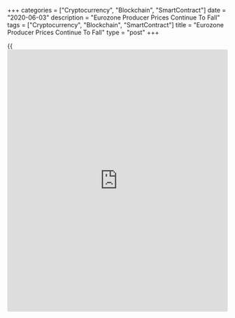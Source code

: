 +++
categories = ["Cryptocurrency", "Blockchain", "SmartContract"]
date = "2020-06-03"
description = "Eurozone Producer Prices Continue To Fall"
tags = ["Cryptocurrency", "Blockchain", "SmartContract"]
title = "Eurozone Producer Prices Continue To Fall"
type = "post"
+++

{{<iframe id="large-banner" src="https://www.bounty.group/#slide=27.0" width="100%" height="600" scrolling="no" style="border: 0px solid rgb(216, 221, 230); border-radius: 3px;">}}

Eurozone producer prices continued to fall in April due to weak energy
prices, data from Eurostat showed Wednesday.

Producer prices logged an annual fall of 4.5 percent, faster than the
2.8 percent decrease seen in March. Economists had forecast a decrease
of 4 percent.

Excluding energy, producer prices dropped 0.3 percent after rising 0.2
percent a month ago. Energy prices were down 16.5 percent in April.

Month-on-month, producer prices slid 2 percent in April, following a 1.5
percent decrease in March. This was the third straight decrease in
prices. Prices were expected to drop 1.8 percent.

In the EU27, industrial producer prices dropped 1.9 percent on month in
April and 4.3 percent from a year ago.

For comments and feedback [contact](https://www.playgroundfx.com/contact/): editorial@rtt[news](https://www.letsplayfx.com/blog/forex-news-website/).com

[Economic News][1]

 **What parts of the world are seeing the best (and worst) economic
performances lately? Click[here][2] to check out our [Econ Scorecard][2]
and find out! See up-to-the-moment [ranking](https://www.playgroundfx.com/blog/crypto-exchange-ranking/)s for the best and worst
performers in [GDP][3], [unemployment rate][4], [inflation][5] and much
more.**

   1. www.rtt[news](https://www.letsplayfx.com/blog/forex-news-website/).com/Content/EconomicNews.aspx
   2. www.rtt[news](https://www.letsplayfx.com/blog/forex-news-website/).com/economic-scorecard/world-rank/PPI/highest-performance.aspx
   3. www.rtt[news](https://www.letsplayfx.com/blog/forex-news-website/).com/economic-scorecard/world-rank/GDP/highest-performance.aspx
   4. www.rtt[news](https://www.letsplayfx.com/blog/forex-news-website/).com/economic-scorecard/world-rank/unemployment-rate/lowest-performance.aspx
   5. www.rtt[news](https://www.letsplayfx.com/blog/forex-news-website/).com/economic-scorecard/world-rank/CPI/highest-performance.aspx